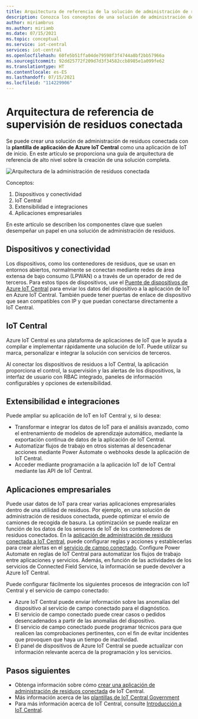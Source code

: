 ```yaml
---
title: Arquitectura de referencia de la solución de administración de residuos conectada creada con Azure IoT Central | Microsoft Docs
description: Conozca los conceptos de una solución de administración de residuos conectada creada con Azure IoT Central.
author: miriambrus
ms.author: miriamb
ms.date: 07/15/2021
ms.topic: conceptual
ms.service: iot-central
services: iot-central
ms.openlocfilehash: 60fe5b51ffa04de79598f3f4744a8bf2bb57966a
ms.sourcegitcommit: 92dd25772f209d7d3f34582ccb8985e1a099fe62
ms.translationtype: HT
ms.contentlocale: es-ES
ms.lasthandoff: 07/15/2021
ms.locfileid: "114229906"
---
```

# <a name="connected-waste-monitoring-reference-architecture"></a>Arquitectura de referencia de supervisión de residuos conectada 

Se puede crear una solución de administración de residuos conectada con la **plantilla de aplicación de Azure IoT Central** como una aplicación de IoT de inicio. En este artículo se proporciona una guía de arquitectura de referencia de alto nivel sobre la creación de una solución completa.

![Arquitectura de la administración de residuos conectada](./media/concepts-connectedwastemanagement-architecture/concepts-connectedwastemanagement-architecture1.png)

Conceptos:

1. Dispositivos y conectividad  
1. IoT Central
1. Extensibilidad e integraciones
1. Aplicaciones empresariales

En este artículo se describen los componentes clave que suelen desempeñar un papel en una solución de administración de residuos.

## <a name="devices-and-connectivity"></a>Dispositivos y conectividad

Los dispositivos, como los contenedores de residuos, que se usan en entornos abiertos, normalmente se conectan mediante redes de área extensa de bajo consumo (LPWAN) o a través de un operador de red de terceros. Para estos tipos de dispositivos, use el [Puente de dispositivos de Azure IoT Central](../core/howto-build-iotc-device-bridge.md) para enviar los datos del dispositivo a la aplicación de IoT en Azure IoT Central. También puede tener puertas de enlace de dispositivo que sean compatibles con IP y que puedan conectarse directamente a IoT Central.

## <a name="iot-central"></a>IoT Central

Azure IoT Central es una plataforma de aplicaciones de IoT que le ayuda a compilar e implementar rápidamente una solución de IoT. Puede utilizar su marca, personalizar e integrar la solución con servicios de terceros.

Al conectar los dispositivos de residuos a IoT Central, la aplicación proporciona el control, la supervisión y las alertas de los dispositivos, la interfaz de usuario con RBAC integrado, paneles de información configurables y opciones de extensibilidad.

## <a name="extensibility-and-integrations"></a>Extensibilidad e integraciones

Puede ampliar su aplicación de IoT en IoT Central y, si lo desea:

* Transformar e integrar los datos de IoT para el análisis avanzado, como el entrenamiento de modelos de aprendizaje automático, mediante la exportación continua de datos de la aplicación de IoT Central.
* Automatizar flujos de trabajo en otros sistemas al desencadenar acciones mediante Power Automate o webhooks desde la aplicación de IoT Central.
* Acceder mediante programación a la aplicación IoT de IoT Central mediante las API de IoT Central.

## <a name="business-applications"></a>Aplicaciones empresariales

Puede usar datos de IoT para crear varias aplicaciones empresariales dentro de una utilidad de residuos. Por ejemplo, en una solución de administración de residuos conectada, puede optimizar el envío de camiones de recogida de basura. La optimización se puede realizar en función de los datos de los sensores de IoT de los contenedores de residuos conectados. En la [aplicación de administración de residuos conectada a IoT Central](./tutorial-connected-waste-management.md), puede configurar reglas y acciones y establecerlas para crear alertas en el [servicio de campo conectado](/dynamics365/field-service/connected-field-service). Configure Power Automate en reglas de IoT Central para automatizar los flujos de trabajo entre aplicaciones y servicios. Además, en función de las actividades de los servicios de Connected Field Service, la información se puede devolver a Azure IoT Central.

Puede configurar fácilmente los siguientes procesos de integración con IoT Central y el servicio de campo conectado:

* Azure IoT Central puede enviar información sobre las anomalías del dispositivo al servicio de campo conectado para el diagnóstico.
* El servicio de campo conectado puede crear casos o pedidos desencadenados a partir de las anomalías del dispositivo.
* El servicio de campo conectado puede programar técnicos para que realicen las comprobaciones pertinentes, con el fin de evitar incidentes que provoquen que haya un tiempo de inactividad.
* El panel de dispositivos de Azure IoT Central se puede actualizar con información relevante acerca de la programación y los servicios.

## <a name="next-steps"></a>Pasos siguientes

* Obtenga información sobre cómo [crear una aplicación de administración de residuos conectada](./tutorial-connected-waste-management.md) de IoT Central.
* Más información acerca de las [plantillas de IoT Central Government](./overview-iot-central-government.md)
* Para más información acerca de IoT Central, consulte [Introducción a IoT Central](../core/overview-iot-central.md).
